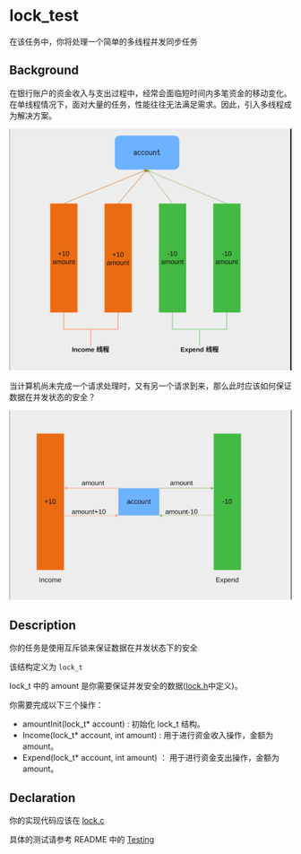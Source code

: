 # lock_test

在该任务中，你将处理一个简单的多线程并发同步任务

## Background

在银行账户的资金收入与支出过程中，经常会面临短时间内多笔资金的移动变化。在单线程情况下，面对大量的任务，性能往往无法满足需求。因此，引入多线程成为解决方案。

![lock_test](./lock_test.png)

当计算机尚未完成一个请求处理时，又有另一个请求到来，那么此时应该如何保证数据在并发状态的安全？

![lock_test2](./lock_test2.png)

## Description

你的任务是使用互斥锁来保证数据在并发状态下的安全

该结构定义为 `lock_t`

lock_t 中的 amount 是你需要保证并发安全的数据([lock.h](../../src/include/lock.h)中定义)。

你需要完成以下三个操作：
- amountInit(lock_t* account) : 初始化 lock_t 结构。
- Income(lock_t* account, int amount) : 用于进行资金收入操作，金额为 amount。
- Expend(lock_t* account, int amount) ： 用于进行资金支出操作，金额为 amount。

## Declaration

你的实现代码应该在 [lock.c](../../src/lock/lock.c)

具体的测试请参考 README 中的 [Testing](../../README.md)